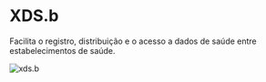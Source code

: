 # XDS.b

Facilita o registro, distribuição e o acesso a dados de saúde
entre estabelecimentos de saúde.

![xds.b](../imagens/xds.b.png)
